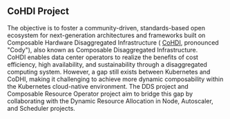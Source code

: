 ## CoHDI Project
The objective is to foster a community-driven, standards-based open ecosystem for next-generation architectures and frameworks built on Composable Hardware Disaggregated Infrastructure ( [CoHDI]([https://github.com/CoHDI/.github/README.md](https://github.com/CoHDI/.github/blob/main/README.md)), pronounced "Cody"), also known as Composable Disaggregated Infrastructure.  
CoHDI enables data center operators to realize the benefits of cost efficiency, high availability, and sustainability through a disaggregated computing system.
However, a gap still exists between Kubernetes and CoDHI, making it challenging to achieve more dynamic composability within the Kubernetes cloud-native environment.
The DDS project and Composable Resource Operator project aim to bridge this gap by collaborating with the Dynamic Resource Allocation in Node, Autoscaler, and Scheduler projects.
